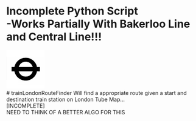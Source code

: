 <h1>Incomplete Python Script<br> -Works Partially With Bakerloo Line and Central Line!!!</h1>
<div id='img';margin='auto'><img src='https://raw.githubusercontent.com/makiisthenes/trainLondonRouteFinder/master/tfl_logo.jpg' alt='logo' height='20%' width='20%'></div>
# trainLondonRouteFinder
Will find a appropriate route given a start and destination train station on London Tube Map...<br>
[INCOMPLETE]<br>
NEED TO THINK OF A BETTER ALGO FOR THIS<br>
